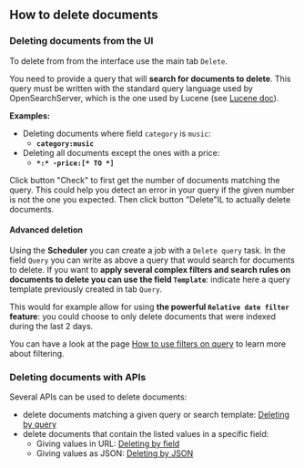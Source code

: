 ## How to delete documents

### Deleting documents from the UI

To delete from from the interface use the main tab `Delete`.

You need to provide a query that will **search for documents to delete**. This query must be written with the standard query language used by OpenSearchServer, which is the one used by Lucene (see [Lucene doc](http://lucene.apache.org/core/2_9_4/queryparsersyntax.html)).

**Examples:**

* Deleting documents where field `category` is `music`: 
    * **`category:music`**
* Deleting all documents except the ones with a price:
    * **`*:* -price:[* TO *]`**  

Click button "Check" to first get the number of documents matching the query. This could help you detect an error in your query if the given number is not the one you expected.
Then click button "Delete"IL to actually delete documents.

#### Advanced deletion

Using the **Scheduler** you can create a job with a `Delete query` task. In the field `Query` you can write as above a query that would search for documents to delete. If you want to **apply several complex filters and search rules on documents to delete you can use the field `Template`**: indicate here a query template previously created in tab `Query`. 

This would for example allow for using **the powerful `Relative date filter` feature**: you could choose to only delete documents that were indexed during the last 2 days.

You can have a look at the page [How to use filters on query](http://www.opensearchserver.com/documentation/faq/querying/how_to_use_filters_on_query.md) to learn more about filtering. 

### Deleting documents with APIs

Several APIs can be used to delete documents:


* delete documents matching a given query or search template: [Deleting by query](http://www.opensearchserver.com/documentation/api_v2/document/delete_by_query.md)
* delete documents that contain the listed values in a specific field: 
    * Giving values in URL: [Deleting by field](http://www.opensearchserver.com/documentation/api_v2/document/delete_by_field.md)
    * Giving values as JSON: [Deleting by JSON](http://www.opensearchserver.com/documentation/api_v2/document/delete_by_JSON.md)